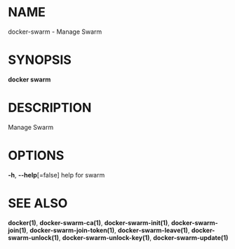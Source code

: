# NAME

docker-swarm - Manage Swarm

# SYNOPSIS

**docker swarm**

# DESCRIPTION

Manage Swarm

# OPTIONS

**-h**, **--help**\[=false\] help for swarm

# SEE ALSO

**docker(1)**, **docker-swarm-ca(1)**, **docker-swarm-init(1)**, **docker-swarm-join(1)**, **docker-swarm-join-token(1)**, **docker-swarm-leave(1)**, **docker-swarm-unlock(1)**, **docker-swarm-unlock-key(1)**, **docker-swarm-update(1)**
